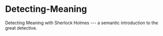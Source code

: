 # Detecting-Meaning
Detecting Meaning with Sherlock Holmes --- a semantic introduction to the great detective.

